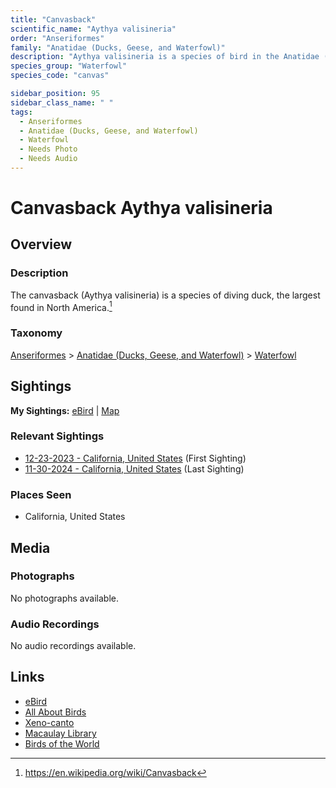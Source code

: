 ```yaml
---
title: "Canvasback"
scientific_name: "Aythya valisineria"
order: "Anseriformes"
family: "Anatidae (Ducks, Geese, and Waterfowl)"
description: "Aythya valisineria is a species of bird in the Anatidae (Ducks, Geese, and Waterfowl) family. It has been observed 6 times."
species_group: "Waterfowl"
species_code: "canvas"

sidebar_position: 95
sidebar_class_name: " "
tags: 
  - Anseriformes
  - Anatidae (Ducks, Geese, and Waterfowl)
  - Waterfowl
  - Needs Photo
  - Needs Audio
---
```


# Canvasback <span className='sci_name'>Aythya valisineria</span>

## Overview

### Description
The canvasback (Aythya valisineria) is a species of diving duck, the largest found in North America.[^1]

[^1]: https://en.wikipedia.org/wiki/Canvasback

### Taxonomy
[Anseriformes](/tags/anseriformes) > [Anatidae (Ducks, Geese, and Waterfowl)](/tags/anatidae-ducks-geese-and-waterfowl) > [Waterfowl](/tags/waterfowl)


## Sightings

**My Sightings:** [eBird](https://ebird.org/lifelist?r=world&time=life&spp=canvas) | [Map](/map?species_code=canvas)

### Relevant Sightings

* [12-23-2023 - California, United States](https://ebird.org/checklist/S157058117) (First Sighting)
* [11-30-2024 - California, United States](https://ebird.org/checklist/S204068913) (Last Sighting)

### Places Seen

* California, United States



## Media
### Photographs
No photographs available.

### Audio Recordings
No audio recordings available.

## Links
* [eBird](https://ebird.org/species/canvas) 
* [All About Birds](https://www.allaboutbirds.org/guide/canvas) 
* [Xeno-canto](https://www.xeno-canto.org/species/aythya-valisineria) 
* [Macaulay Library](https://search.macaulaylibrary.org/catalog?taxonCode=canvas&sort=rating_rank_desc)
* [Birds of the World](https://birdsoftheworld.org/bow/species/canvas)
